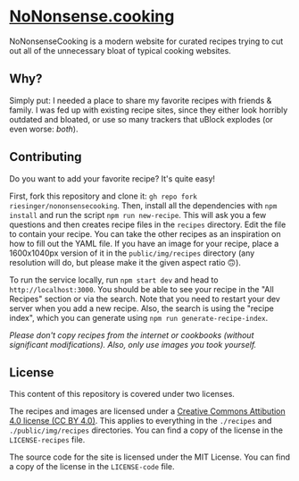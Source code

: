 # [NoNonsense.cooking](https://nononsense.cooking)

NoNonsenseCooking is a modern website for curated recipes trying to cut out all of the unnecessary bloat of typical cooking websites.

## Why?

Simply put: I needed a place to share my favorite recipes with friends & family. I was fed up with existing recipe sites, since they either look horribly outdated and bloated, or use so many trackers that uBlock explodes (or even worse: _both_).

## Contributing

Do you want to add your favorite recipe? It's quite easy!

First, fork this repository and clone it: `gh repo fork riesinger/nononsensecooking`.
Then, install all the dependencies with `npm install` and run the script `npm run new-recipe`.
This will ask you a few questions and then creates recipe files in the `recipes` directory.
Edit the file to contain your recipe. You can take the other recipes as an inspiration on how to fill out the YAML file.
If you have an image for your recipe, place a 1600x1040px version of it in the `public/img/recipes` directory (any resolution will do, but please make it the given aspect ratio 🙃).

To run the service locally, run `npm start dev` and head to `http://localhost:3000`. You should be able to see your recipe in the "All Recipes" section or via the search. Note that you need to restart your dev server when you add a new recipe. Also, the search is using the "recipe index", which you can generate using `npm run generate-recipe-index`.

_Please don't copy recipes from the internet or cookbooks (without significant modifications). Also, only use images you took yourself._

## License

This content of this repository is covered under two licenses.

The recipes and images are licensed under a [Creative Commons Attibution 4.0 license (CC BY 4.0)](https://creativecommons.org/licenses/by/4.0/). This applies to everything in the `./recipes` and `./public/img/recipes` directories.
You can find a copy of the license in the `LICENSE-recipes` file.

The source code for the site is licensed under the MIT License.
You can find a copy of the license in the `LICENSE-code` file.
